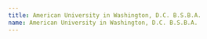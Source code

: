 ```yaml
---
title: American University in Washington, D.C. B.S.B.A.
name: American University in Washington, D.C. B.S.B.A.
---
```


